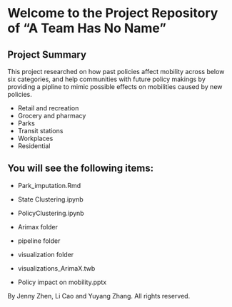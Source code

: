 # Welcome to the Project Repository of “A Team Has No Name”

## Project Summary
This project researched on how past policies affect mobility across below six categories, and help communities with future policy makings by providing a pipline to mimic possible effects on mobilities caused by new policies. 
* Retail and recreation
* Grocery and pharmacy
* Parks
* Transit stations
* Workplaces
* Residential

## You will see the following items:
* Park_imputation.Rmd 
* State Clustering.ipynb
* PolicyClustering.ipynb


* Arimax folder
* pipeline folder
* visualization folder

* visualizations_ArimaX.twb
* Policy impact on mobility.pptx











By Jenny Zhen, Li Cao and Yuyang Zhang. All rights reserved.
